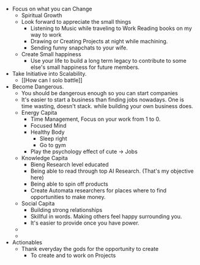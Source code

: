 - Focus on what you can Change
	- Spiritual Growth
	- Look forward to appreciate the small things
		- Listening to Music while traveling to Work Reading books on my way to work
		- Drawing or Creating Projects at night while machining.
		- Sending funny snapchats to your wife.
	- Create Small happiness
		- Use your life to build a long term legacy to contribute to some else's small happiness for future members.
- Take Initiative into Scalability.
	- [[How can I solo battle]]
- Become Dangerous.
	- You should be dangerous enough so you can start companies
	- It's easier to start a business than finding jobs nowadays. One is time wasting, doesn't stack. while building your own business does.
	- Energy Capita
		- Time Management, Focus on your work from 1 to 0.
		- Focused Mind
		- Healthy Body
			- Sleep right
			- Go to gym
		- Play the psychology effect of cute -> Jobs
	- Knowledge Capita
		- Bieng Research level educated
		- Being able to read through top AI Research. (That's my objective here)
		- Being able to spin off products
		- Create Automata researchers for places where to find opportunities to make money.
	- Social Capita
		- Building strong relationships
		- Skillful in words. Making others feel happy surrounding you.
		- It's easier to provide once you have power.
	-
	-
- Actionables
	- Thank everyday the gods for the opportunity to create
		- To create and to work on Projects
